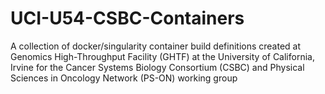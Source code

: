 # UCI-U54-CSBC-Containers
A collection of docker/singularity container build definitions created at Genomics High-Throughput Facility (GHTF) at the University of California, Irvine for the Cancer Systems Biology Consortium (CSBC) and Physical Sciences in Oncology Network (PS-ON) working group
